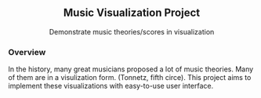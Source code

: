 <div align=center>
  
## Music Visualization Project

Demonstrate music theories/scores in visualization
  
</div>

### Overview

In the history, many great musicians proposed a lot of music theories. Many of them are in a visulization form. (Tonnetz, fifth circe). This project aims to implement these visualizations with easy-to-use user interface. 
